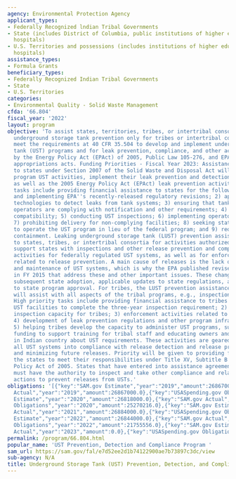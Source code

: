 ```yaml
---
agency: Environmental Protection Agency
applicant_types:
- Federally Recognized lndian Tribal Governments
- State (includes District of Columbia, public institutions of higher education and
  hospitals)
- U.S. Territories and possessions (includes institutions of higher education and
  hospitals)
assistance_types:
- Formula Grants
beneficiary_types:
- Federally Recognized Indian Tribal Governments
- State
- U.S. Territories
categories:
- Environmental Quality - Solid Waste Management
cfda: '66.804'
fiscal_year: '2022'
layout: program
objective: 'To assist states, territories, tribes, or intertribal consortia (leaking
  underground storage tank prevention only for tribes or intertribal consortia) that
  meet the requirements at 40 CFR 35.504 to develop and implement underground storage
  tank (UST) programs and for leak prevention, compliance, and other activities authorized
  by the Energy Policy Act (EPAct) of 2005, Public Law 105-276, and EPA''s annual
  appropriations acts. Funding Priorities - Fiscal Year 2023: Assistance agreements
  to states under Section 2007 of the Solid Waste and Disposal Act will support core
  program UST activities, implement their leak prevention and detection programs,
  as well as the 2005 Energy Policy Act (EPAct) leak prevention activities. High priority
  tasks include providing financial assistance to states for the following: 1) adopting
  and implementing EPA''s recently-released regulatory revisions; 2) approving specific
  technologies to detect leaks from tank systems; 3) ensuring that tank owners and
  operators are complying with notification and other requirements; 4) ensuring equipment
  compatibility; 5) conducting UST inspections; 6) implementing operator training;
  7) prohibiting delivery for non-complying facilities; 8) seeking state program approval
  to operate the UST program in lieu of the federal program; and 9) requiring secondary
  containment. Leaking underground storage tank (LUST) prevention assistance agreements
  to states, tribes, or intertribal consortia for activities authorized by EPAct will
  support states with inspections and other release prevention and compliance assurance
  activities for federally regulated UST systems, as well as for enforcement activities
  related to release prevention. A main cause of releases is the lack of proper operation
  and maintenance of UST systems, which is why the EPA published revised UST regulations
  in FY 2015 that address these and other important issues. These changes will require
  subsequent state adoption, applicable updates to state regulations, and updates
  to state program approval. For tribes, the LUST prevention assistance agreements
  will assist with all aspects of the tribal programs, e.g., inspection capacity.
  High priority tasks include providing financial assistance to tribes for: 1) inspecting
  UST facilities to complete the three-year inspection requirement; 2) developing
  inspection capacity for tribes; 3) enforcement activities related to release prevention;
  4) development of leak prevention regulations and other program infrastructure;
  5) helping tribes develop the capacity to administer UST programs, such as providing
  funding to support training for tribal staff and educating owners and operators
  in Indian country about UST requirements. These activities are geared toward bringing
  all UST systems into compliance with release detection and release prevention requirements
  and minimizing future releases. Priority will be given to providing funds to enable
  the states to meet their responsibilities under Title XV, Subtitle B of the Energy
  Policy Act of 2005. States that have entered into assistance agreements with EPA
  must have the authority to inspect and take other compliance and related enforcement
  actions to prevent releases from USTs.'
obligations: '[{"key":"SAM.gov Estimate","year":"2019","amount":26867000.0},{"key":"SAM.gov
  Actual","year":"2019","amount":26867000.0},{"key":"USASpending.gov Obligations","year":"2019","amount":26350179.0},{"key":"SAM.gov
  Estimate","year":"2020","amount":26818000.0},{"key":"SAM.gov Actual","year":"2020","amount":26818000.0},{"key":"USASpending.gov
  Obligations","year":"2020","amount":25270216.0},{"key":"SAM.gov Estimate","year":"2021","amount":26884000.0},{"key":"SAM.gov
  Actual","year":"2021","amount":26884000.0},{"key":"USASpending.gov Obligations","year":"2021","amount":25763500.0},{"key":"SAM.gov
  Estimate","year":"2022","amount":26844000.0},{"key":"SAM.gov Actual","year":"2022","amount":26844000.0},{"key":"USASpending.gov
  Obligations","year":"2022","amount":21755556.0},{"key":"SAM.gov Estimate","year":"2023","amount":27801000.0},{"key":"SAM.gov
  Actual","year":"2023","amount":0.0},{"key":"USASpending.gov Obligations","year":"2023","amount":13161982.0}]'
permalink: /program/66.804.html
popular_name: 'UST Prevention, Detection and Compliance Program '
sam_url: https://sam.gov/fal/e7d52ee2d1b74122900ae7b73897c3dc/view
sub-agency: N/A
title: Underground Storage Tank (UST) Prevention, Detection, and Compliance Program
---
```

